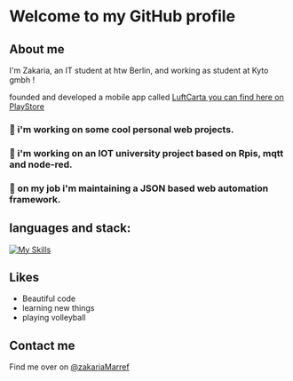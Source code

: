 # Welcome to my GitHub profile

## About me
I'm Zakaria, an IT student at htw Berlin, and working as student at Kyto gmbh ! 

founded and developed a mobile app called [LuftCarta you can find here on PlayStore](https://play.google.com/store/apps/details?id=com.ferramairakaz.atractful)

###  🧶 i'm working on some cool personal web projects.
###  🧶 i'm working on an IOT university project based on Rpis, mqtt and node-red.
###  🍿 on my job i'm maintaining a JSON based web automation framework.

 ## languages and stack: 
[![My Skills](https://skillicons.dev/icons?i=js,python,git,react,postgres,flutter,linux,docker,nodejs&perline=4)](https://skillicons.dev)

## Likes
* Beautiful code
* learning new things
* playing volleyball


## Contact me
Find me over on  [@zakariaMarref](https://www.linkedin.com/in/zakariamarref/)
